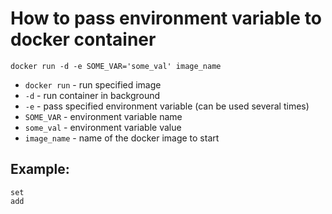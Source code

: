 # How to pass environment variable to docker container

```docker
docker run -d -e SOME_VAR='some_val' image_name
```

- `docker run` - run specified image
- `-d` - run container in background
- `-e` - pass specified environment variable (can be used several times)
- `SOME_VAR` - environment variable name
- `some_val` - environment variable value
- `image_name` - name of the docker image to start

## Example: 
```docker
set
add
```
